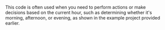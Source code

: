 This code is often used when you need to perform actions or make decisions based on the current hour, such as determining whether it's morning, afternoon, or evening, as shown in the example project provided earlier.
